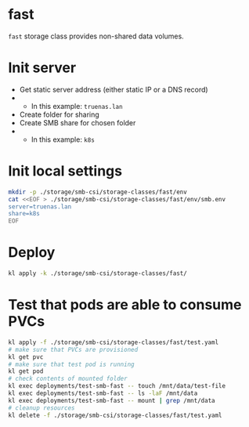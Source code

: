 
# fast

`fast` storage class provides non-shared data volumes.

# Init server

- Get static server address (either static IP or a DNS record)
- - In this example: `truenas.lan`
- Create folder for sharing
- Create SMB share for chosen folder
- - In this example: `k8s`

# Init local settings

```bash
mkdir -p ./storage/smb-csi/storage-classes/fast/env
cat <<EOF > ./storage/smb-csi/storage-classes/fast/env/smb.env
server=truenas.lan
share=k8s
EOF
```

# Deploy

```bash
kl apply -k ./storage/smb-csi/storage-classes/fast/
```

# Test that pods are able to consume PVCs

```bash
kl apply -f ./storage/smb-csi/storage-classes/fast/test.yaml
# make sure that PVCs are provisioned
kl get pvc
# make sure that test pod is running
kl get pod
# check contents of mounted folder
kl exec deployments/test-smb-fast -- touch /mnt/data/test-file
kl exec deployments/test-smb-fast -- ls -laF /mnt/data
kl exec deployments/test-smb-fast -- mount | grep /mnt/data
# cleanup resources
kl delete -f ./storage/smb-csi/storage-classes/fast/test.yaml
```
